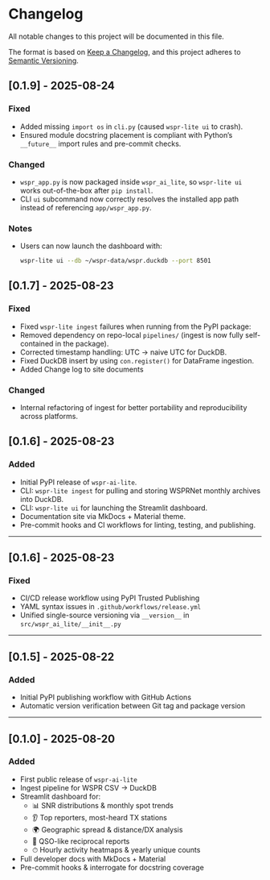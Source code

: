 # Changelog
All notable changes to this project will be documented in this file.

The format is based on [Keep a Changelog](https://keepachangelog.com/en/1.1.0/),
and this project adheres to [Semantic Versioning](https://semver.org/spec/v2.0.0.html).

## [0.1.9] - 2025-08-24
### Fixed
- Added missing `import os` in `cli.py` (caused `wspr-lite ui` to crash).
- Ensured module docstring placement is compliant with Python’s `__future__` import rules and pre-commit checks.

### Changed
- `wspr_app.py` is now packaged inside `wspr_ai_lite`, so `wspr-lite ui` works out-of-the-box after `pip install`.
- CLI `ui` subcommand now correctly resolves the installed app path instead of referencing `app/wspr_app.py`.

### Notes
- Users can now launch the dashboard with:
  ```bash
  wspr-lite ui --db ~/wspr-data/wspr.duckdb --port 8501


## [0.1.7] - 2025-08-23
### Fixed
- Fixed `wspr-lite ingest` failures when running from the PyPI package:
- Removed dependency on repo-local `pipelines/` (ingest is now fully self-contained in the package).
- Corrected timestamp handling: UTC → naive UTC for DuckDB.
- Fixed DuckDB insert by using `con.register()` for DataFrame ingestion.
- Added Change log to site documents

### Changed
- Internal refactoring of ingest for better portability and reproducibility across platforms.

## [0.1.6] - 2025-08-23
### Added
- Initial PyPI release of `wspr-ai-lite`.
- CLI: `wspr-lite ingest` for pulling and storing WSPRNet monthly archives into DuckDB.
- CLI: `wspr-lite ui` for launching the Streamlit dashboard.
- Documentation site via MkDocs + Material theme.
- Pre-commit hooks and CI workflows for linting, testing, and publishing.

---

## [0.1.6] - 2025-08-23
### Fixed
- CI/CD release workflow using PyPI Trusted Publishing
- YAML syntax issues in `.github/workflows/release.yml`
- Unified single-source versioning via `__version__` in `src/wspr_ai_lite/__init__.py`

---

## [0.1.5] - 2025-08-22
### Added
- Initial PyPI publishing workflow with GitHub Actions
- Automatic version verification between Git tag and package version

---

## [0.1.0] - 2025-08-20
### Added
- First public release of `wspr-ai-lite`
- Ingest pipeline for WSPR CSV → DuckDB
- Streamlit dashboard for:
  - 📊 SNR distributions & monthly spot trends
  - 👂 Top reporters, most-heard TX stations
  - 🌍 Geographic spread & distance/DX analysis
  - 🔄 QSO-like reciprocal reports
  - ⏱ Hourly activity heatmaps & yearly unique counts
- Full developer docs with MkDocs + Material
- Pre-commit hooks & interrogate for docstring coverage
